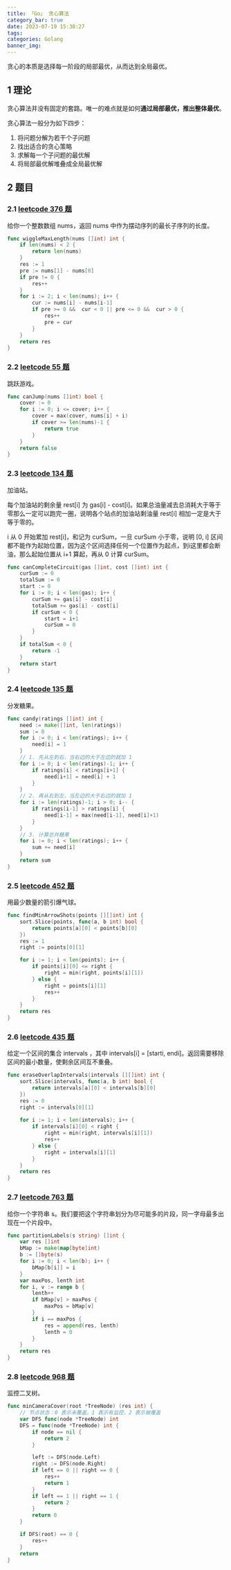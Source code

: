```yaml
---
title: 「Go」 贪心算法
category_bar: true
date: 2023-07-19 15:38:27
tags:
categories: Golang
banner_img:
---
```


贪心的本质是选择每一阶段的局部最优，从而达到全局最优。

<!-- more -->

## 1 理论

贪心算法并没有固定的套路。唯一的难点就是如何**通过局部最优，推出整体最优**。

贪心算法一般分为如下四步：

1. 将问题分解为若干个子问题
2. 找出适合的贪心策略
3. 求解每一个子问题的最优解
4. 将局部最优解堆叠成全局最优解

## 2 题目

### 2.1 [leetcode 376 题](https://leetcode.cn/problems/wiggle-subsequence/)

给你一个整数数组 nums，返回 nums 中作为摆动序列的最长子序列的长度。

```go
func wiggleMaxLength(nums []int) int {
    if len(nums) < 2 {
        return len(nums)
    }
    res := 1
    pre := nums[1] - nums[0]
    if pre != 0 {
        res++
    }
    for i := 2; i < len(nums); i++ {
        cur := nums[i] - nums[i-1]
        if pre >= 0 &&  cur < 0 || pre <= 0 &&  cur > 0 {
            res++
            pre = cur
        }
    }
    return res
}
```

### 2.2 [leetcode 55 题](https://leetcode.cn/problems/jump-game/)

跳跃游戏。

```go
func canJump(nums []int) bool {
    cover := 0
    for i := 0; i <= cover; i++ {
        cover = max(cover, nums[i] + i)
        if cover >= len(nums)-1 {
            return true
        }
    }
    return false
}
```

### 2.3 [leetcode 134 题](https://leetcode.cn/problems/gas-station/)

加油站。

每个加油站的剩余量 rest[i] 为 gas[i] - cost[i]。如果总油量减去总消耗大于等于零那么一定可以跑完一圈，说明各个站点的加油站剩油量 rest[i] 相加一定是大于等于零的。

i 从 0 开始累加 rest[i]，和记为 curSum，一旦 curSum 小于零，说明 [0, i] 区间都不能作为起始位置，因为这个区间选择任何一个位置作为起点，到i这里都会断油，那么起始位置从 i+1 算起，再从 0 计算 curSum。

```go
func canCompleteCircuit(gas []int, cost []int) int {
	curSum := 0
	totalSum := 0
	start := 0
	for i := 0; i < len(gas); i++ {
		curSum += gas[i] - cost[i]
		totalSum += gas[i] - cost[i]
		if curSum < 0 {
			start = i+1
			curSum = 0
		}
	}
	if totalSum < 0 {
		return -1
	}
	return start
}
```

### 2.4 [leetcode 135 题](https://leetcode.cn/problems/candy/)

分发糖果。

```go
func candy(ratings []int) int {
    need := make([]int, len(ratings))
    sum := 0
    for i := 0; i < len(ratings); i++ {
        need[i] = 1
    }
    // 1. 先从左到右，当右边的大于左边的就加 1
    for i := 0; i < len(ratings)-1; i++ {
        if ratings[i] < ratings[i+1] {
            need[i+1] = need[i] + 1
        }
    }
    // 2. 再从右到左，当左边的大于右边的就加 1
    for i := len(ratings)-1; i > 0; i-- {
        if ratings[i-1] > ratings[i] {
            need[i-1] = max(need[i-1], need[i]+1)
        }
    }
    // 3. 计算总共糖果
    for i := 0; i < len(ratings); i++ {
        sum += need[i]
    }
    return sum
}
```

### 2.5 [leetcode 452 题](https://leetcode.cn/problems/minimum-number-of-arrows-to-burst-balloons/)

用最少数量的箭引爆气球。

```go
func findMinArrowShots(points [][]int) int {
    sort.Slice(points, func(a, b int) bool {
        return points[a][0] < points[b][0]
    })
    res := 1
    right := points[0][1]

    for i := 1; i < len(points); i++ {
        if points[i][0] <= right {
            right = min(right, points[i][1])
        } else {
            right = points[i][1]
            res++
        }
    }
    return res
}
```

### 2.6 [leetcode 435 题](https://leetcode.cn/problems/non-overlapping-intervals/)

给定一个区间的集合 intervals ，其中 intervals[i] = [starti, endi]。返回需要移除区间的最小数量，使剩余区间互不重叠。

```go
func eraseOverlapIntervals(intervals [][]int) int {
    sort.Slice(intervals, func(a, b int) bool {
        return intervals[a][0] < intervals[b][0]
    })
    res := 0
    right := intervals[0][1]
    
    for i := 1; i < len(intervals); i++ {
        if intervals[i][0] < right {
            right = min(right, intervals[i][1])
            res++
        } else {
            right = intervals[i][1]
        }
    }
    return res
}
```

### 2.7 [leetcode 763 题](https://leetcode.cn/problems/partition-labels/)

给你一个字符串 s。我们要把这个字符串划分为尽可能多的片段，同一字母最多出现在一个片段中。

```go
func partitionLabels(s string) []int {
    var res []int
    bMap := make(map[byte]int)
    b := []byte(s)
    for i := 0; i < len(b); i++ {
        bMap[b[i]] = i
    }
    var maxPos, lenth int
    for i, v := range b {
        lenth++
        if bMap[v] > maxPos {
            maxPos = bMap[v]
        }
        if i == maxPos {
            res = append(res, lenth)
            lenth = 0
        }
    }
    return res
}
```

### 2.8 [leetcode 968 题](https://leetcode.cn/problems/binary-tree-cameras/)

监控二叉树。

```go
func minCameraCover(root *TreeNode) (res int) {
    // 节点状态：0 表示未覆盖，1 表示有监控，2 表示被覆盖
    var DFS func(node *TreeNode) int
    DFS = func(node *TreeNode) int {
        if node == nil {
            return 2
        }

        left := DFS(node.Left)
        right := DFS(node.Right)
        if left == 0 || right == 0 {
            res++
            return 1
        }
        if left == 1 || right == 1 {
            return 2
        }
        return 0
    }

    if DFS(root) == 0 {
        res++
    }
    return
}
```